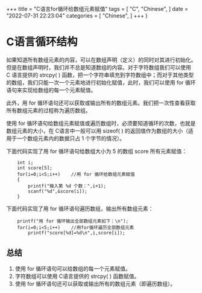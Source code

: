 +++
title = "C语言for循环给数组元素赋值"
tags = [
"C",
"Chinese",
]
date = "2022-07-31 22:23:04"
categories = [
"Chinese",
]
+++
)




# C语言循环结构

    



    



如果知道所有数组元素的内容，可以在数组声明（定义）的同时对其进行初始化。但是在数组声明时，我们并不总是知道数组的内容。对于字符数组我们可以使用 C 语言提供的 strcpy( ) 函数，把一个字符串填充到字符数组中；而对于其他类型的数组，我们只能一次一个元素地进行初始化赋值，此时，我们可以使用 for 循环语句来实现给数组的每一个元素赋值。<br>
    

  
此外，用 for 循环语句还可以获取或输出所有的数组元素。我们把一次性查看获取所有数组元素的过程称为遍历数组。  
  
使用 for 循环语句给数组元素赋值或遍历数组时，必须要知道循环的次数，也就是数组元素的大小，在 C语言中一般可以用 sizeof( )
的返回值作为数组的大小（适用于一个数组元素内的数据只占 1 个字节的情况）。  
  
下面代码实现了用 for 循环语句给数组大小为 5 的数组 score 所有元素赋值：

    
    
```commandline
    int i;
    int score[5];
    for(i=0;i<5;i++)    //用 for 循环给数组元素赋值
    {
        printf("输入第 %d 个数：",i+1);
        scanf("%d",&score[i]);
    }
```

  
下面代码实现了用 for 循环语句遍历数组，输出所有数组元素：

    
```commandline
    printf("用 for 循环输出全部数组元素如下：\n");
    for(i=0;i<5;i++)    //用for循环遍历全部数组元素
        printf("score[%d]=%d\n",i,score[i]);
```

##  总结

  1. 使用 for 循环语句可以给数组的每一个元素赋值。
  2. 字符数组可以使用 C语言提供的 strcpy( ) 函数赋值。
  3. 使用 for 循环语句还可以获取或输出所有的数组元素（即遍历数组）。

